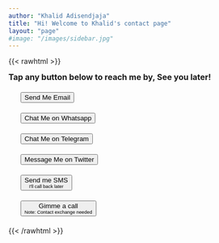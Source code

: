 ```yaml
---
author: "Khalid Adisendjaja"
title: "Hi! Welcome to Khalid's contact page"
layout: "page"
#image: "/images/sidebar.jpg"
---
```

{{< rawhtml >}}
<style>.findme li {margin-bottom:20px;}</style>
   
<div style="margin-bottom:20px;font-size:2rem;line-height:0.6em;">
    <span style="font-size: 0.5em;font-weight: bold;" tabindex="0" aria-label="Tap any button below to reach me by, See you later!">Tap any button below to reach me by, <span style="display:inline-block;">See you later!</span></span>
</div>
<div>   
<ul class="findme" style="list-style:none;" tabindex="-1">
    <li>
        <button class="clickme gmail-clr" href="mailto:contact@khal.web.id" target="_blank" onclick="location.href='mailto:contact@khal.web.id'" aria-label="Send Me Email">
           Send Me Email
        </button>
    </li>
    <li>
        <button class="clickme whatsapp-clr" href="whatsapp://send?phone=+62818228467" target="_blank" onclick="location.href='whatsapp://send?phone=+62818228467'" aria-label="Chat Me on Whatsapp">
            Chat Me on Whatsapp
        </button>
    </li>
    <li>
        <button class="clickme telegram-clr" href="https://t.me/khalidity" target="_blank" onclick="location.href='https://t.me/khalidity'" aria-label="Chat Me on Telegram">
            Chat Me on Telegram
        </button>
    </li>
    <li>
        <button class="clickme twitter-clr" aria-label="Message me on Twitter" href="https://twitter.com/messages/compose?recipient_id=14636911" target="_blank" onclick="location.href='https://twitter.com/messages/compose?recipient_id=14636911'" >
            Message Me on Twitter
        </button>
    </li>
    <li>
        <button class="clickme android-clr" aria-label="Send Me SMS, and I'll call back later" href="sms:+62818228467" target="_blank" onclick="location.href='sms:+62818228467'" >
            Send me SMS<br/>
            <span style="font-size:0.7em">I'll call back later</span>
        </button>
    </li>
    <li>
        <button class="clickme android-clr" aria-label="Gimme a call, note: contact exchange needed" href="tel:+62818228467" target="_blank" onclick="location.href='tel:+62818228467'" >
            Gimme a call<br/>
            <span style="font-size:0.7em">Note: Contact exchange needed</span>
        </button>
    </li>
</ul>
</div>
{{< /rawhtml >}}